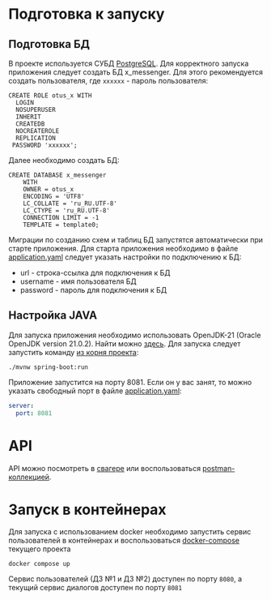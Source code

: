# Подготовка к запуску

## Подготовка БД

В проекте используется СУБД [PostgreSQL](https://www.postgresql.org/download/). Для корректного запуска приложения следует
создать БД x_messenger. Для этого рекомендуется создать пользователя, где `хххххх` - пароль пользователя:
```postgres-psql
CREATE ROLE otus_x WITH
  LOGIN
  NOSUPERUSER
  INHERIT
  CREATEDB
  NOCREATEROLE
  REPLICATION
 PASSWORD 'xxxxxx';
```
Далее необходимо создать БД:
```postgres-psql
CREATE DATABASE x_messenger
    WITH
    OWNER = otus_x
    ENCODING = 'UTF8'
    LC_COLLATE = 'ru_RU.UTF-8'
    LC_CTYPE = 'ru_RU.UTF-8'
    CONNECTION LIMIT = -1
    TEMPLATE = template0;
```
Миграции по созданию схем и таблиц БД запустятся автоматически при старте приложения.
Для старта приложения необходимо в файле [application.yaml](src/main/resources/application.yaml)
следует указать настройки по подключению к БД:
* url - строка-ссылка для подключения к БД
* username - имя пользователя БД
* password - пароль для подключения к БД

## Настройка JAVA

Для запуска приложения необходимо использовать OpenJDK-21 (Oracle OpenJDK version 21.0.2).
Найти можно [здесь](https://jdk.java.net/21/).
Для запуска следует запустить команду [из корня проекта](.):
```
./mvnw spring-boot:run
```

Приложение запустится на порту 8081. Если он у вас занят, то
можно указать свободный порт в файле [application.yaml](src/main/resources/application.yaml):
```yaml
server:
  port: 8081
```

# API
API можно посмотреть в [свагере](http://localhost:8081/swagger-ui/index.html#/) или воспользоваться [postman-коллекцией](postman).

# Запуск в контейнерах

Для запуска с использованием docker необходимо запустить сервис пользователей в контейнерах и воспользоваться
[docker-compose](docker-compose.yaml) текущего проекта
```shell
docker compose up
```

Сервис пользователей (ДЗ №1 и ДЗ №2) доступен по порту `8080`, а текущий сервис диалогов доступен по порту `8081`